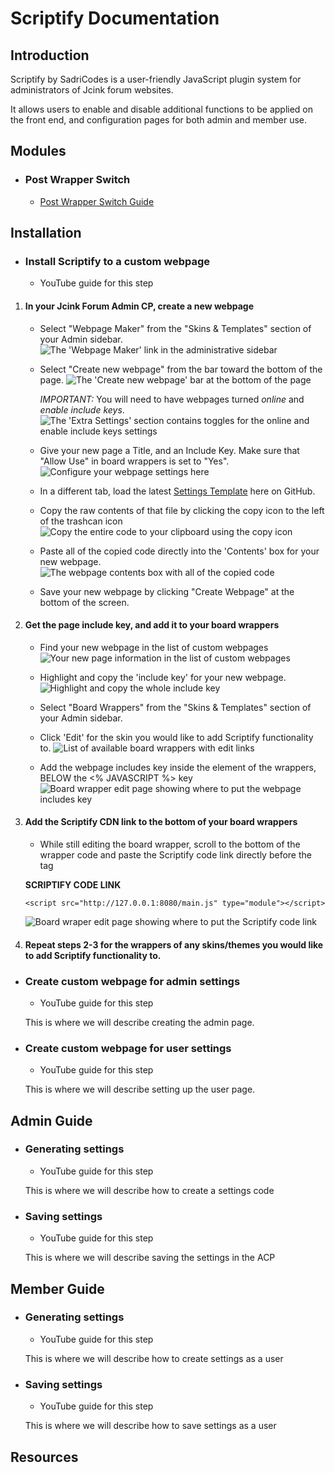 # Scriptify Documentation

## Introduction

Scriptify by SadriCodes is a user-friendly JavaScript plugin system for administrators of Jcink forum websites.

It allows users to enable and disable additional functions to be applied on the front end, and configuration pages for both admin and member use.

## Modules

- ### Post Wrapper Switch
  - [Post Wrapper Switch Guide](./wrapperSwitch.md)

## Installation

- ### Install Scriptify to a custom webpage

  - YouTube guide for this step

1. #### In your Jcink Forum Admin CP, create a new webpage

   - Select "Webpage Maker" from the "Skins & Templates" section of your Admin sidebar.
     ![The 'Webpage Maker' link in the administrative sidebar](./doc_images/gettowebpages.png)
   - Select "Create new webpage" from the bar toward the bottom of the page.
     ![The 'Create new webpage' bar at the bottom of the page](./doc_images/newwebpagelink.png)

     _IMPORTANT:_ You will need to have webpages turned _online_ and _enable include keys_.
     ![The 'Extra Settings' section contains toggles for the online and enable include keys settings](./doc_images/extrasettingsimportant.png)

   - Give your new page a Title, and an Include Key. Make sure that "Allow Use" in board wrappers is set to "Yes".
     ![Configure your webpage settings here](./doc_images/makeglobalpage.png)

   - In a different tab, load the latest [Settings Template](../templates/settingsTemplate.html) here on GitHub.

   - Copy the raw contents of that file by clicking the copy icon to the left of the trashcan icon
     ![Copy the entire code to your clipboard using the copy icon](./doc_images/githubcopy.png)

   - Paste all of the copied code directly into the 'Contents' box for your new webpage.
     ![The webpage contents box with all of the copied code](./doc_images/codepage.png)

   - Save your new webpage by clicking "Create Webpage" at the bottom of the screen.

2. #### Get the page include key, and add it to your board wrappers

   - Find your new webpage in the list of custom webpages
     ![Your new page information in the list of custom webpages](./doc_images/newwebpagelink.png)

   - Highlight and copy the 'include key' for your new webpage.
     ![Highlight and copy the whole include key](./doc_images/includekeyhighlight.png)

   - Select "Board Wrappers" from the "Skins & Templates" section of your Admin sidebar.

   - Click 'Edit' for the skin you would like to add Scriptify functionality to.
     ![List of available board wrappers with edit links](./doc_images/wrapperslist.png)

   - Add the webpage includes key inside the <head> element of the wrappers, BELOW the <% JAVASCRIPT %> key
     ![Board wrapper edit page showing where to put the webpage includes key](./doc_images/addScriptifyIncludes.png)

3. #### Add the Scriptify CDN link to the bottom of your board wrappers

   - While still editing the board wrapper, scroll to the bottom of the wrapper code and paste the Scriptify code link directly before the </body> tag

   **SCRIPTIFY CODE LINK**

   `<script src="http://127.0.0.1:8080/main.js" type="module"></script>`

   ![Board wraper edit page showing where to put the Scriptify code link](./doc_images/scriptCodeLink.png)

4. #### Repeat steps 2-3 for the wrappers of any skins/themes you would like to add Scriptify functionality to.

- ### Create custom webpage for admin settings

  - YouTube guide for this step

  This is where we will describe creating the admin page.

- ### Create custom webpage for user settings

  - YouTube guide for this step

  This is where we will describe setting up the user page.

## Admin Guide

- ### Generating settings

  - YouTube guide for this step

  This is where we will describe how to create a settings code

- ### Saving settings

  - YouTube guide for this step

  This is where we will describe saving the settings in the ACP

## Member Guide

- ### Generating settings

  - YouTube guide for this step

  This is where we will describe how to create settings as a user

- ### Saving settings

  - YouTube guide for this step

  This is where we will describe how to save settings as a user

## Resources
